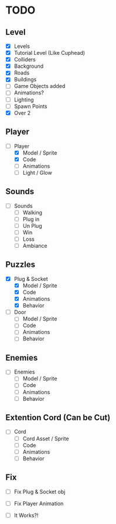 # TODO

## Level
- [x] Levels
 - [x] Tutorial Level (Like Cuphead)
 - [x] Colliders
 - [x] Background
 - [x] Roads
 - [x] Buildings
 - [ ] Game Objects added
 - [ ] Animations?
 - [ ] Lighting
 - [ ] Spawn Points
 - [x] Over 2

## Player
- [ ] Player
    - [x] Model / Sprite
    - [x] Code
    - [ ] Animations
    - [ ] Light / Glow

## Sounds
- [ ] Sounds
    - [ ] Walking
    - [ ] Plug in
    - [ ] Un Plug
    - [ ] Win 
    - [ ] Loss
    - [ ] Ambiance

## Puzzles
 - [x] Plug & Socket
    - [x] Model / Sprite
    - [x] Code
    - [x] Animations
    - [x] Behavior 
 - [ ] Door 
    - [ ] Model / Sprite
    - [ ] Code 
    - [ ] Animations
    - [ ] Behavior

## Enemies
- [ ] Enemies
    - [ ] Model / Sprite
    - [ ] Code
    - [ ] Animations
    - [ ] Behavior

## Extention Cord (Can be Cut)
- [ ] Cord
    - [ ] Cord Asset / Sprite
    - [ ] Code
    - [ ] Animations
    - [ ] Behavior

## Fix
- [ ] Fix Plug & Socket obj
- [ ] Fix Player Animation


- [ ] It Works?!
